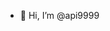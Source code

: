 - 👋 Hi, I’m @api9999

<!---
api9999/api9999 is a ✨ special ✨ repository because its `README.md` (this file) appears on your GitHub profile.
You can click the Preview link to take a look at your changes.
--->
